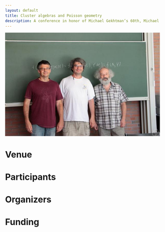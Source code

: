 ```yaml
---
layout: default
title: Cluster algebras and Poisson geometry
description: A conference in honor of Michael Gekhtman’s 60th, Michael Shapiro’s 60th and Alek Vainshtein’s 65th birthdays
---
```

![Birthdayboys](./photo.jpg)

# Venue

# Participants

# Organizers

# Funding
